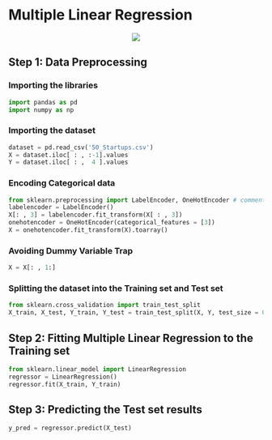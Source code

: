# Multiple Linear Regression


<p align="center">
  <img src="https://github.com/Avik-Jain/100-Days-Of-ML-Code/blob/master/Info-graphs/Day%203.jpg">
</p>


## Step 1: Data Preprocessing

### Importing the libraries
```python
import pandas as pd
import numpy as np
```
### Importing the dataset
```python
dataset = pd.read_csv('50_Startups.csv')
X = dataset.iloc[ : , :-1].values
Y = dataset.iloc[ : ,  4 ].values
```

### Encoding Categorical data
```python
from sklearn.preprocessing import LabelEncoder, OneHotEncoder # comment 1 
labelencoder = LabelEncoder()
X[: , 3] = labelencoder.fit_transform(X[ : , 3])
onehotencoder = OneHotEncoder(categorical_features = [3])
X = onehotencoder.fit_transform(X).toarray()
```

### Avoiding Dummy Variable Trap
```python
X = X[: , 1:]
```

### Splitting the dataset into the Training set and Test set
```python
from sklearn.cross_validation import train_test_split
X_train, X_test, Y_train, Y_test = train_test_split(X, Y, test_size = 0.2, random_state = 0)
```
## Step 2: Fitting Multiple Linear Regression to the Training set
```python
from sklearn.linear_model import LinearRegression
regressor = LinearRegression()
regressor.fit(X_train, Y_train)
```

## Step 3: Predicting the Test set results
```python
y_pred = regressor.predict(X_test)
```
